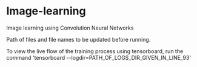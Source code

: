 # Image-learning
Image learning using Convolution Neural Networks

Path of files and file names to be updated before running.

To view the live flow of the training process using tensorboard, run the command 'tensorboard --logdir=PATH_OF_LOGS_DIR_GIVEN_IN_LINE_93'
